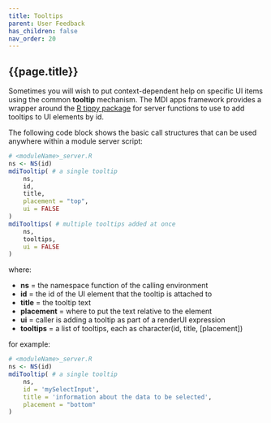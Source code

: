 ```yaml
---
title: Tooltips
parent: User Feedback
has_children: false
nav_order: 20
---
```


## {{page.title}}

Sometimes you will wish to put context-dependent help
on specific UI items using the common **tooltip** mechanism.
The MDI apps framework provides a wrapper around the 
[R tippy package](https://cran.r-project.org/web/packages/tippy/index.html) 
for server functions to use to add tooltips to UI elements 
by id.

The following code block shows the basic call structures that can be used
anywhere within a module server script:

```r
# <moduleName>_server.R
ns <- NS(id)
mdiTooltip( # a single tooltip
    ns, 
    id, 
    title, 
    placement = "top", 
    ui = FALSE
)
mdiTooltips( # multiple tooltips added at once
    ns, 
    tooltips, 
    ui = FALSE
)
```

where: 
- **ns** = the namespace function of the calling environment
- **id** = the id of the UI element that the tooltip is attached to
- **title** = the tooltip text
- **placement** = where to put the text relative to the element
- **ui** = caller is adding a tooltip as part of a renderUI expression
- **tooltips** = a list of tooltips, each as character(id, title, [placement])

for example:

```r
# <moduleName>_server.R
ns <- NS(id)
mdiTooltip( # a single tooltip
    ns, 
    id = 'mySelectInput', 
    title = 'information about the data to be selected', 
    placement = "bottom"
)
```
